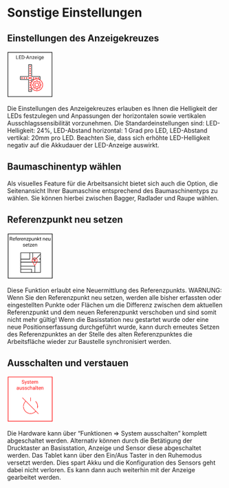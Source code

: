 # Sonstige Einstellungen 

## Einstellungen des Anzeigekreuzes
![Anzeige Einstellungen](indicator_settings.png)

Die Einstellungen des Anzeigekreuzes erlauben es Ihnen die Helligkeit der LEDs festzulegen und Anpassungen der horizontalen sowie vertikalen Ausschlagssensibilität vorzunehmen. Die Standardeinstellungen sind: LED-Helligkeit: 24%, LED-Abstand horizontal: 1 Grad pro LED, LED-Abstand vertikal: 20mm pro LED. Beachten Sie, dass sich erhöhte LED-Helligkeit negativ auf die Akkudauer der LED-Anzeige auswirkt. 

## Baumaschinentyp wählen
Als visuelles Feature für die Arbeitsansicht bietet sich auch die Option, die Seitenansicht Ihrer Baumaschine entsprechend des Baumaschinentyps zu wählen. Sie können hierbei zwischen Bagger, Radlader und Raupe wählen. 


## Referenzpunkt neu setzen
![Referenzpunkt setzen](setref_pt.png)

Diese Funktion erlaubt eine Neuermittlung des Referenzpunkts. WARNUNG: Wenn Sie den Referenzpunkt neu setzen, werden alle bisher erfassten oder eingestellten Punkte oder Flächen um die Differenz zwischen dem aktuellen Referenzpunkt und dem neuen Referenzpunkt verschoben und sind somit nicht mehr gültig! Wenn die Basisstation neu gestartet wurde oder eine neue Positionserfassung durchgeführt wurde, kann durch erneutes Setzen des Referenzpunktes an der Stelle des alten Referenzpunktes die Arbeitsfläche wieder zur Baustelle synchronisiert werden.

## Ausschalten und verstauen
![System abschalten](shut_down.png)

Die Hardware kann über “Funktionen => System ausschalten” komplett abgeschaltet werden. Alternativ können durch die Betätigung der Drucktaster an Basisstation, Anzeige und Sensor diese abgeschaltet werden. Das Tablet kann über den Ein/Aus Taster in den Ruhemodus versetzt werden. Dies spart Akku und die Konfiguration des Sensors geht dabei nicht verloren. Es kann dann auch weiterhin mit der Anzeige gearbeitet werden.


